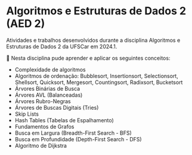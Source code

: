 # Algoritmos e Estruturas de Dados 2 (AED 2)
Atividades e trabalhos desenvolvidos durante a disciplina Algoritmos e Estruturas de Dados 2 da UFSCar em 2024.1.

📒 Nesta disciplina pude aprender e aplicar os seguintes conceitos:
- Complexidade de algoritmos
- Algoritmos de ordenação: Bubblesort, Insertionsort, Selectionsort, Shellsort, Quicksort, Mergesort, Countingsort, Radixsort, Bucketsort
- Árvores Binárias de Busca
- Árvores AVL (Balanceadas)
- Árvores Rubro-Negras
- Árvores de Buscas Digitais (Tries)
- Skip Lists
- Hash Tables (Tabelas de Espalhamento)
- Fundamentos de Grafos
- Busca em Largura (Breadth-First Search - BFS)
- Busca em Profundidade (Depth-First Search - DFS)
- Algoritmo de Dijkstra
